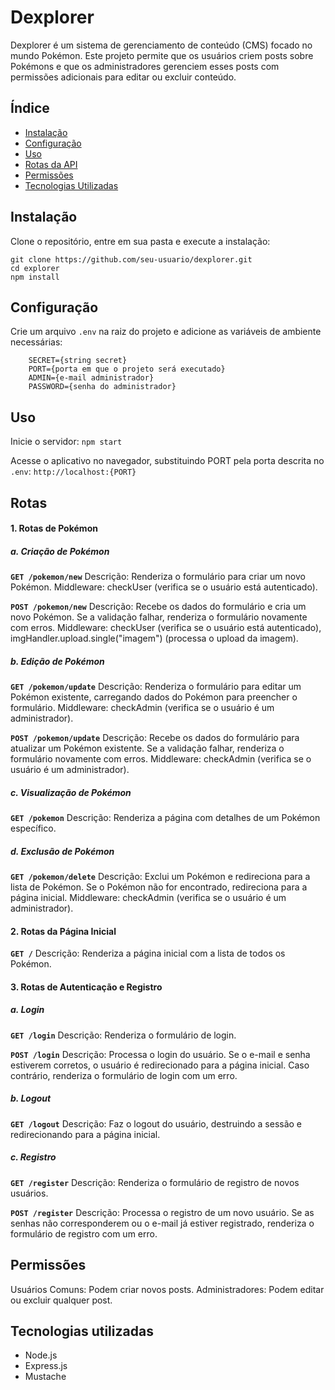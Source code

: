 # Dexplorer

Dexplorer é um sistema de gerenciamento de conteúdo (CMS) focado no mundo Pokémon. Este projeto permite que os usuários criem posts sobre Pokémons e que os administradores gerenciem esses posts com permissões adicionais para editar ou excluir conteúdo.

## Índice

- [Instalação](#instalação)
- [Configuração](#configuração)
- [Uso](#uso)
- [Rotas da API](#rotas-da-api)
- [Permissões](#permissões)
- [Tecnologias Utilizadas](#tecnologias-utilizadas)

## Instalação

Clone o repositório, entre em sua pasta e execute a instalação:
   ```
   git clone https://github.com/seu-usuario/dexplorer.git
   cd explorer
   npm install
   ```

## Configuração

Crie um arquivo `.env` na raiz do projeto e adicione as variáveis de ambiente necessárias:
```
    SECRET={string secret}
    PORT={porta em que o projeto será executado}
    ADMIN={e-mail administrador}
    PASSWORD={senha do administrador}
```

## Uso
Inicie o servidor:
`npm start`

Acesse o aplicativo no navegador, substituindo PORT pela porta descrita no `.env`:
`http://localhost:{PORT}`

## Rotas

#### 1. Rotas de Pokémon

##### a. Criação de Pokémon
**`GET /pokemon/new`**
Descrição: Renderiza o formulário para criar um novo Pokémon.
Middleware: checkUser (verifica se o usuário está autenticado).

**`POST /pokemon/new`**
Descrição: Recebe os dados do formulário e cria um novo Pokémon. Se a validação falhar, renderiza o formulário novamente com erros.
Middleware: checkUser (verifica se o usuário está autenticado), imgHandler.upload.single("imagem") (processa o upload da imagem).


##### b. Edição de Pokémon
**`GET /pokemon/update`**
Descrição: Renderiza o formulário para editar um Pokémon existente, carregando dados do Pokémon para preencher o formulário.
Middleware: checkAdmin (verifica se o usuário é um administrador).

**`POST /pokemon/update`**
Descrição: Recebe os dados do formulário para atualizar um Pokémon existente. Se a validação falhar, renderiza o formulário novamente com erros.
Middleware: checkAdmin (verifica se o usuário é um administrador).

##### c. Visualização de Pokémon
**`GET /pokemon`**
Descrição: Renderiza a página com detalhes de um Pokémon específico.

##### d. Exclusão de Pokémon
**`GET /pokemon/delete`**
Descrição: Exclui um Pokémon e redireciona para a lista de Pokémon. Se o Pokémon não for encontrado, redireciona para a página inicial.
Middleware: checkAdmin (verifica se o usuário é um administrador).

#### 2. Rotas da Página Inicial
**`GET /`**
Descrição: Renderiza a página inicial com a lista de todos os Pokémon.

#### 3. Rotas de Autenticação e Registro
##### a. Login
**`GET /login`**
Descrição: Renderiza o formulário de login.

**`POST /login`**
Descrição: Processa o login do usuário. Se o e-mail e senha estiverem corretos, o usuário é redirecionado para a página inicial. Caso contrário, renderiza o formulário de login com um erro.

##### b. Logout
**`GET /logout`**
Descrição: Faz o logout do usuário, destruindo a sessão e redirecionando para a página inicial.

##### c. Registro
**`GET /register`**
Descrição: Renderiza o formulário de registro de novos usuários.

**`POST /register`**
Descrição: Processa o registro de um novo usuário. Se as senhas não corresponderem ou o e-mail já estiver registrado, renderiza o formulário de registro com um erro.

## Permissões

Usuários Comuns: Podem criar novos posts.
Administradores: Podem editar ou excluir qualquer post.

## Tecnologias utilizadas
- Node.js
- Express.js
- Mustache
